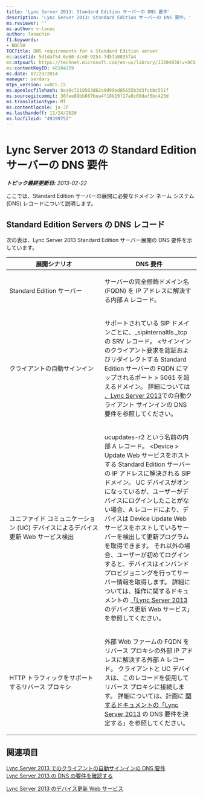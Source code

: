 ```yaml
---
title: 'Lync Server 2013: Standard Edition サーバーの DNS 要件'
description: 'Lync Server 2013: Standard Edition サーバーの DNS 要件。'
ms.reviewer: ''
ms.author: v-lanac
author: lanachin
f1.keywords:
- NOCSH
TOCTitle: DNS requirements for a Standard Edition server
ms:assetid: 5d1daf54-6e60-4ce0-9254-7d57a0835fa4
ms:mtpsurl: https://technet.microsoft.com/en-us/library/JJ204936(v=OCS.15)
ms:contentKeyID: 48184259
ms.date: 07/23/2014
manager: serdars
mtps_version: v=OCS.15
ms.openlocfilehash: 8ea0c7219563d62a9d99bd85655b3d3fcb0c551f
ms.sourcegitcommit: 36fee89bb887bea4f18b19f17a8c69daf5bc423d
ms.translationtype: MT
ms.contentlocale: ja-JP
ms.lasthandoff: 11/24/2020
ms.locfileid: "49399752"
---
```

# <a name="dns-requirements-for-a-standard-edition-server-in-lync-server-2013"></a>Lync Server 2013 の Standard Edition サーバーの DNS 要件

<div data-xmlns="http://www.w3.org/1999/xhtml">

<div class="topic" data-xmlns="http://www.w3.org/1999/xhtml" data-msxsl="urn:schemas-microsoft-com:xslt" data-cs="https://msdn.microsoft.com/">

<div data-asp="https://msdn2.microsoft.com/asp">



</div>

<div id="mainSection">

<div id="mainBody">

<span> </span>

_**トピック最終更新日:** 2013-02-22_

ここでは、Standard Edition サーバーの展開に必要なドメイン ネーム システム (DNS) レコードについて説明します。

<div>

## <a name="dns-records-for-standard-edition-servers"></a>Standard Edition Servers の DNS レコード

次の表は、Lync Server 2013 Standard Edition サーバー展開の DNS 要件を示しています。


<table>
<colgroup>
<col style="width: 50%" />
<col style="width: 50%" />
</colgroup>
<thead>
<tr class="header">
<th>展開シナリオ</th>
<th>DNS 要件</th>
</tr>
</thead>
<tbody>
<tr class="odd">
<td><p>Standard Edition サーバー</p></td>
<td><p>サーバーの完全修飾ドメイン名 (FQDN) を IP アドレスに解決する内部 A レコード。</p></td>
</tr>
<tr class="even">
<td><p>クライアントの自動サインイン</p></td>
<td><p>サポートされている SIP ドメインごとに、_sipinternaltls._tcp の SRV レコード。 &lt;サインインのクライアント要求を認証およびリダイレクトする Standard Edition サーバーの FQDN にマップされるポート &gt; 5061 を超えるドメイン。 詳細については <a href="lync-server-2013-dns-requirements-for-automatic-client-sign-in.md">、Lync Server 2013</a>での自動クライアント サインインの DNS 要件を参照してください。</p></td>
</tr>
<tr class="odd">
<td><p>ユニファイド コミュニケーション (UC) デバイスによるデバイス更新 Web サービス検出</p></td>
<td><p>ucupdates-r2 という名前の内部 A レコード。 &lt;Device &gt; Update Web サービスをホストする Standard Edition サーバーの IP アドレスに解決される SIP ドメイン。 UC デバイスがオンになっているが、ユーザーがデバイスにログインしたことがない場合、A レコードにより、デバイスは Device Update Web サービスをホストしているサーバーを検出して更新プログラムを取得できます。 それ以外の場合、ユーザーが初めてログインすると、デバイスはインバンド プロビジョニングを行ってサーバー情報を取得します。 詳細については、操作に関するドキュメントの <a href="lync-server-2013-device-update-web-service.md">「Lync Server 2013</a> のデバイス更新 Web サービス」を参照してください。</p></td>
</tr>
<tr class="even">
<td><p>HTTP トラフィックをサポートするリバース プロキシ</p></td>
<td><p>外部 Web ファームの FQDN をリバース プロキシの外部 IP アドレスに解決する外部 A レコード。 クライアントと UC デバイスは、このレコードを使用してリバース プロキシに接続します。 詳細については、計画に <a href="lync-server-2013-determine-dns-requirements.md">関するドキュメントの「Lync Server 2013</a> の DNS 要件を決定する」を参照してください。</p></td>
</tr>
</tbody>
</table>


</div>

<div>

## <a name="see-also"></a>関連項目


[Lync Server 2013 でのクライアントの自動サインインの DNS 要件](lync-server-2013-dns-requirements-for-automatic-client-sign-in.md)  
[Lync Server 2013 の DNS の要件を確認する](lync-server-2013-determine-dns-requirements.md)  


[Lync Server 2013 のデバイス更新 Web サービス](lync-server-2013-device-update-web-service.md)  
  

</div>

</div>

<span> </span>

</div>

</div>

</div>

